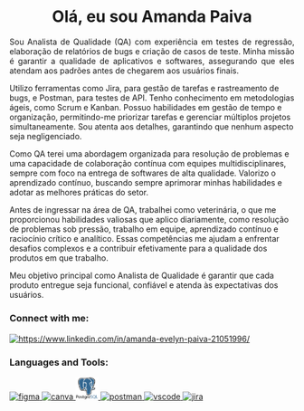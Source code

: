 <h1 align="center">Olá, eu sou Amanda Paiva</h1>
<p align="justify">Sou Analista de Qualidade (QA) com experiência em testes de regressão, elaboração de relatórios de bugs e criação de casos de teste. Minha missão é garantir a qualidade de aplicativos e softwares, assegurando que eles atendam aos padrões antes de chegarem aos usuários finais. 

Utilizo ferramentas como Jira, para gestão de tarefas e rastreamento de bugs, e Postman, para testes de API. Tenho conhecimento em metodologias ágeis, como Scrum e Kanban. Possuo habilidades em gestão de tempo e organização, permitindo-me priorizar tarefas e gerenciar múltiplos projetos simultaneamente. Sou atenta aos detalhes, garantindo que nenhum aspecto seja negligenciado. 

Como QA terei uma abordagem organizada para resolução de problemas e uma capacidade de colaboração contínua com equipes multidisciplinares, sempre com foco na entrega de softwares de alta qualidade. Valorizo o aprendizado contínuo, buscando sempre aprimorar minhas habilidades e adotar as melhores práticas do setor. 

Antes de ingressar na área de QA, trabalhei como veterinária, o que me proporcionou habilidades valiosas que aplico diariamente, como resolução de problemas sob pressão, trabalho em equipe, aprendizado contínuo e raciocínio crítico e analítico. Essas competências me ajudam a enfrentar desafios complexos e a contribuir efetivamente para a qualidade dos produtos em que trabalho. 

Meu objetivo principal como Analista de Qualidade é garantir que cada produto entregue seja funcional, confiável e atenda às expectativas dos usuários.</h3>

<h3 align="left">Connect with me:</h3>
<p align="left">
<a href="https://linkedin.com/in/https://www.linkedin.com/in/amanda-evelyn-paiva-21051996/" target="blank"><img align="center" src="https://raw.githubusercontent.com/rahuldkjain/github-profile-readme-generator/master/src/images/icons/Social/linked-in-alt.svg" alt="https://www.linkedin.com/in/amanda-evelyn-paiva-21051996/" height="30" width="40" /></a>
</p>

<h3 align="left">Languages and Tools:</h3>
<p align="left"> <a href="https://www.figma.com/" target="_blank" rel="noreferrer"> <img src="https://www.vectorlogo.zone/logos/figma/figma-icon.svg" alt="figma" width="40" height="40"/> </a> <a href="https://www.canva.com/" target="_blank" rel="noreferrer">
    <img src="https://www.vectorlogo.zone/logos/canva/canva-icon.svg" alt="canva" width="40" height="40"/>
  </a> <a href="https://www.postgresql.org" target="_blank" rel="noreferrer"> <img src="https://raw.githubusercontent.com/devicons/devicon/master/icons/postgresql/postgresql-original-wordmark.svg" alt="postgresql" width="40" height="40"/> </a> <a href="https://postman.com" target="_blank" rel="noreferrer"> <img src="https://www.vectorlogo.zone/logos/getpostman/getpostman-icon.svg" alt="postman" width="40" height="40"/> </a> <a href="https://code.visualstudio.com/" target="_blank" rel="noreferrer">
    <img src="https://www.vectorlogo.zone/logos/visualstudio_code/visualstudio_code-icon.svg" alt="vscode" width="40" height="40"/>
  </a> <a href="https://www.atlassian.com/software/jira" target="_blank" rel="noreferrer">
    <img src="https://cdn.worldvectorlogo.com/logos/jira-1.svg" alt="jira" width="40" height="40"/>
  </a> </p>
